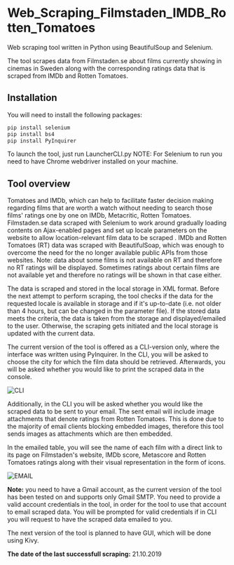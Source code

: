 # Web_Scraping_Filmstaden_IMDB_Rotten_Tomatoes
Web scraping tool written in Python using BeautifulSoup and Selenium.

The tool scrapes data from Filmstaden.se about films currently showing in cinemas in Sweden along with the corresponding ratings data that is scraped from IMDb and Rotten Tomatoes.  

## Installation
You will need to install the following packages:

```python
pip install selenium
pip install bs4
pip install PyInquirer
```
To launch the tool, just run LauncherCLI.py
NOTE: For Selenium to run you need to have Chrome webdriver installed on your machine.

## Tool overview
Tomatoes and IMDb, which can help to facilitate faster decision making regarding films that are worth a watch without needing to search those films' ratings one by one on IMDb, Metacritic, Rotten Tomatoes. 
Filmstaden.se data scraped with Selenium to work around gradually loading contents on Ajax-enabled pages and set up locale parameters on the website to allow location-relevant film data to be scraped . 
IMDb and Rotten Tomatoes (RT) data was scraped with BeautifulSoap, which was enough to overcome the need for the no longer available public APIs from those websites. Note: data about some films is not available on RT and therefore no RT ratings will be displayed. Sometimes ratings about certain films are not available yet and therefore no ratings will be shown in that case either. 

The data is scraped and stored in the local storage in XML format. Before the next attempt to perform scraping, the tool checks if the data for the requested locale is available in storage and if it's up-to-date (i.e. not older than 4 hours, but can be changed in the parameter file). If the stored data meets the criteria, the data is taken from the storage and displayed/emailed to the user. Otherwise, the scraping gets initiated and the local storage is updated with the current data. 

The current version of the tool is offered as a CLI-version only, where the interface was written using PyInquirer. In the CLI, you will be asked to choose the city for which the film data should be retrieved. Afterwards, you will be asked whether you would like to print the scraped data in the console. 

![CLI](https://user-images.githubusercontent.com/43314129/61377248-1d867f00-a8a3-11e9-8827-41cafe18aa12.png)

Additionally, in the CLI you will be asked whether you would like the scraped data to be sent to your email. The sent email will include image attachments that denote ratings from Rotten Tomatoes. This is done due to the majority of email clients blocking embedded images, therefore this tool sends images as attachments which are then embedded.

In the emailed table, you will see the name of each film with a direct link to its page on Filmstaden's website, IMDb score, Metascore and Rotten Tomatoes ratings along with their visual representation in the form of icons. 

![EMAIL](https://user-images.githubusercontent.com/43314129/61377267-2b3c0480-a8a3-11e9-9220-54fa0c50c92b.png)

**Note:** you need to have a Gmail account, as the current version of the tool has been tested on and supports only Gmail SMTP. You need to provide a valid account credentials in the tool, in order for the tool to use that account to email scraped data. You will be prompted for valid credentials if in CLI you will request to have the scraped data emailed to you. 

The next version of the tool is planned to have GUI, which will be done using Kivy. 

**The date of the last successfull scraping:** 21.10.2019
